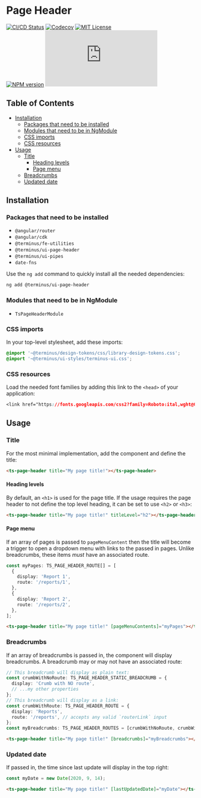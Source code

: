 <h1>Page Header</h1>

[![CI/CD Status][github-action-badge]][github-action-link] [![Codecov][codecov-badge]][codecov-project] [![MIT License][license-image]][license-url]  
[![NPM version][npm-version-image]][npm-package] [![Library size][file-size-badge]][raw-distribution-js]

<!-- START doctoc generated TOC please keep comment here to allow auto update -->
<!-- DON'T EDIT THIS SECTION, INSTEAD RE-RUN doctoc TO UPDATE -->
## Table of Contents

- [Installation](#installation)
  - [Packages that need to be installed](#packages-that-need-to-be-installed)
  - [Modules that need to be in NgModule](#modules-that-need-to-be-in-ngmodule)
  - [CSS imports](#css-imports)
  - [CSS resources](#css-resources)
- [Usage](#usage)
  - [Title](#title)
    - [Heading levels](#heading-levels)
    - [Page menu](#page-menu)
  - [Breadcrumbs](#breadcrumbs)
  - [Updated date](#updated-date)

<!-- END doctoc generated TOC please keep comment here to allow auto update -->

## Installation

### Packages that need to be installed

- `@angular/router`
- `@angular/cdk`
- `@terminus/fe-utilities`
- `@terminus/ui-page-header`
- `@terminus/ui-pipes`
- `date-fns`

Use the `ng add` command to quickly install all the needed dependencies:

```bash
ng add @terminus/ui-page-header
```

### Modules that need to be in NgModule

- `TsPageHeaderModule`

### CSS imports

In your top-level stylesheet, add these imports:

```css
@import '~@terminus/design-tokens/css/library-design-tokens.css';
@import '~@terminus/ui-styles/terminus-ui.css';
```  

### CSS resources

Load the needed font families by adding this link to the `<head>` of your application:

```css
<link href="https://fonts.googleapis.com/css2?family=Roboto:ital,wght@0,400;0,500;0,700;1,400&display=swap" rel="stylesheet">
```

## Usage

### Title

For the most minimal implementation, add the component and define the title:

```html
<ts-page-header title="My page title!"></ts-page-header>
```

#### Heading levels

By default, an `<h1>` is used for the page title. If the usage requires the page header to not define the top level
heading, it can be set to use `<h2>` or `<h3>`:

```html
<ts-page-header title="My page title!" titleLevel="h2"></ts-page-header>
```

#### Page menu

If an array of pages is passed to `pageMenuContent` then the title will become a trigger to open a dropdown menu with
links to the passed in pages. Unlike breadcrumbs, these items _must_ have an associated route.

```typescript
const myPages: TS_PAGE_HEADER_ROUTE[] = [
  {
    display: 'Report 1',
    route: '/reports/1',
  },
  {
    display: 'Report 2',
    route: '/reports/2',
  },
];
```

```html
<ts-page-header title="My page title!" [pageMenuContents]="myPages"></ts-page-header>
```

### Breadcrumbs

If an array of breadcrumbs is passed in, the component will display breadcrumbs. A breadcrumb may or may not have an
associated route:

```typescript
// This breadcrumb will display as plain text:
const crumbWithNoRoute: TS_PAGE_HEADER_STATIC_BREADCRUMB = {
  display: 'Crumb with NO route',
  // ...my other properties
};
// This breadcrumb will display as a link:
const crumbWithRoute: TS_PAGE_HEADER_ROUTE = {
  display: 'Reports',
  route: '/reports', // accepts any valid `routerLink` input
};
const myBreadcrumbs: TS_PAGE_HEADER_ROUTES = [crumbWithNoRoute, crumbWithRoute];
```

```html
<ts-page-header title="My page title!" [breadcrumbs]="myBreadcrumbs"></ts-page-header>
```

### Updated date

If passed in, the time since last update will display in the top right:

```typescript
const myDate = new Date(2020, 9, 14);
```

```html
<ts-page-header title="My page title!" [lastUpdatedDate]="myDate"></ts-page-header>
```

<!-- Links -->
[license-url]:         https://github.com/GetTerminus/terminus-oss/blob/release/LICENSE
[license-image]:       http://img.shields.io/badge/license-MIT-blue.svg
[codecov-project]:     https://codecov.io/gh/GetTerminus/terminus-oss
[codecov-badge]:       https://codecov.io/gh/GetTerminus/terminus-oss/branch/release/graph/badge.svg
[npm-version-image]:   http://img.shields.io/npm/v/@terminus/ui-page-header.svg
[npm-package]:         https://www.npmjs.com/package/@terminus/ui-page-header
[github-action-badge]: https://github.com/GetTerminus/terminus-oss/workflows/Release%20CI/badge.svg
[github-action-link]:  https://github.com/GetTerminus/terminus-oss/actions?query=workflow%3A%22CI+Release%22
[file-size-badge]:     http://img.badgesize.io/https://unpkg.com/@terminus/ui-page-header/bundles/terminus-ui-page-header.umd.min.js?compression=gzip
[raw-distribution-js]: https://unpkg.com/@terminus/ui-paginator/bundles/terminus-ui-page-header.umd.js
